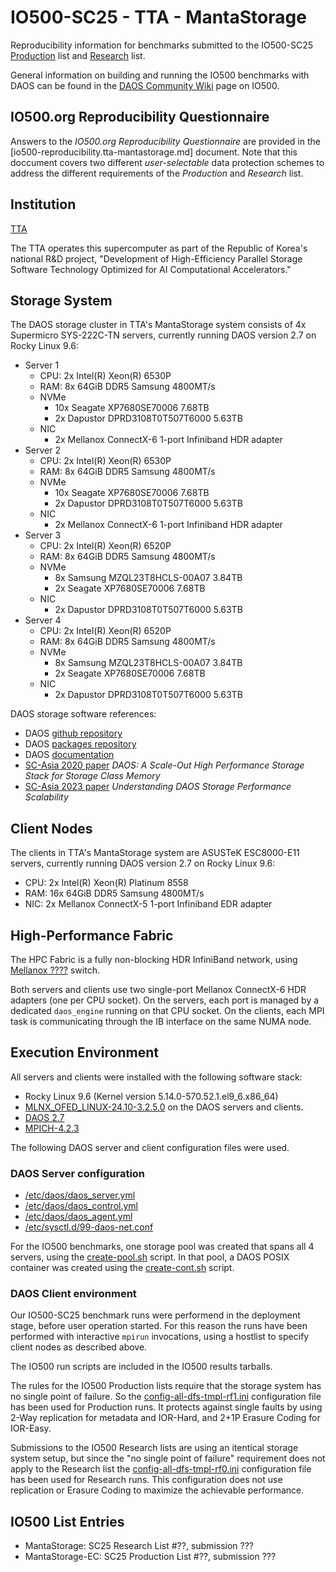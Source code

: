 # IO500-SC25 - TTA - MantaStorage

Reproducibility information for benchmarks submitted to the IO500-SC25
[Production](https://io500.org/list/sc25/production) list and
[Research](https://io500.org/list/sc25/io500) list.

General information on building and running the IO500 benchmarks with DAOS can
be found in the [DAOS Community Wiki](https://daosio.atlassian.net/wiki/spaces/DC/pages/11167301633/IO-500+SC22)
page on IO500.

## IO500.org Reproducibility Questionnaire

Answers to the _IO500.org Reproducibility Questionnaire_ are provided in
the [io500-reproducibility.tta-mantastorage.md] document. Note that this
doccument covers two different _user-selectable_ data protection schemes to
address the different requirements of the _Production_ and _Research_ list.

## Institution

[TTA](https://tta.or.kr)

The TTA operates this supercomputer as part of the Republic of Korea's
national R&D project, "Development of High-Efficiency Parallel Storage
Software Technology Optimized for AI Computational Accelerators."

## Storage System

The DAOS storage cluster in TTA's MantaStorage system consists of 4x
Supermicro SYS-222C-TN servers, currently running DAOS version 2.7 on Rocky
Linux 9.6:

- Server 1
    - CPU: 2x Intel(R) Xeon(R) 6530P
    - RAM: 8x 64GiB DDR5 Samsung 4800MT/s
    - NVMe
        - 10x Seagate XP7680SE70006 7.68TB
        - 2x Dapustor DPRD3108T0T507T6000 5.63TB
    - NIC
        - 2x Mellanox ConnectX-6 1-port Infiniband HDR adapter
- Server 2
    - CPU: 2x Intel(R) Xeon(R) 6530P
    - RAM: 8x 64GiB DDR5 Samsung 4800MT/s
    - NVMe
        - 10x Seagate XP7680SE70006 7.68TB
        - 2x Dapustor DPRD3108T0T507T6000 5.63TB
    - NIC
        - 2x Mellanox ConnectX-6 1-port Infiniband HDR adapter
- Server 3
    - CPU: 2x Intel(R) Xeon(R) 6520P
    - RAM: 8x 64GiB DDR5 Samsung 4800MT/s
    - NVMe
        - 8x Samsung MZQL23T8HCLS-00A07 3.84TB
        - 2x Seagate XP7680SE70006 7.68TB
    - NIC
        - 2x Dapustor DPRD3108T0T507T6000 5.63TB
- Server 4
    - CPU: 2x Intel(R) Xeon(R) 6520P
    - RAM: 8x 64GiB DDR5 Samsung 4800MT/s
    - NVMe
        - 8x Samsung MZQL23T8HCLS-00A07 3.84TB
        - 2x Seagate XP7680SE70006 7.68TB
    - NIC
        - 2x Dapustor DPRD3108T0T507T6000 5.63TB

DAOS storage software references:

* DAOS [github repository](https://github.com/daos-stack/daos)
* DAOS [packages repository](https://packages.daos.io)
* DAOS [documentation](https://docs.daos.io/)
* [SC-Asia 2020 paper](https://doi.org/10.1007/978-3-030-48842-0_3)
  _DAOS: A Scale-Out High Performance Storage Stack for Storage Class Memory_
* [SC-Asia 2023 paper](https://doi.org/10.1145/3581576.3581577)
  _Understanding DAOS Storage Performance Scalability_

## Client Nodes

The clients in TTA's MantaStorage system are ASUSTeK ESC8000-E11 servers,
currently running DAOS version 2.7 on Rocky Linux 9.6:

- CPU: 2x Intel(R) Xeon(R) Platinum 8558
- RAM: 16x 64GiB DDR5 Samsung 4800MT/s
- NIC: 2x Mellanox ConnectX-5 1-port Infiniband EDR adapter

## High-Performance Fabric

The HPC Fabric is a fully non-blocking HDR InfiniBand network, using
[Mellanox ????]() switch.

Both servers and clients use two single-port Mellanox ConnectX-6 HDR adapters
(one per CPU socket). On the servers, each port is managed by a dedicated
`daos_engine` running on that CPU socket. On the clients, each MPI task is
communicating through the IB interface on the same NUMA node.

## Execution Environment

All servers and clients were installed with the following software stack:

- Rocky Linux 9.6 (Kernel version 5.14.0-570.52.1.el9_6.x86_64)
- [MLNX_OFED_LINUX-24.10-3.2.5.0]() on the DAOS servers and clients.
- [DAOS 2.7](https://github.com/daos-stack/daos/tree/69116f40fb3ec07ecd954618540a7d5318e6b5a8)
- [MPICH-4.2.3](https://www.mpich.org/downloads/)

The following DAOS server and client configuration files were used.

### DAOS Server configuration

- [/etc/daos/daos_server.yml](servers/MantaStorage-01/etc/daos/daos_server.yml)
- [/etc/daos/daos_control.yml](servers/MantaStorage-01/etc/daos/daos_control.yml)
- [/etc/daos/daos_agent.yml](servers/MantaStorage-01/etc/daos/daos_agent.yml)
- [/etc/sysctl.d/99-daos-net.conf](servers/MantaStorage-01/etc/sysctl.d/99-daos-net.conf)

For the IO500 benchmarks, one storage pool was created that spans all 4
servers, using the [create-pool.sh](servers/create-pool.sh) script. In that pool, a DAOS POSIX
container was created using the [create-cont.sh](servers/create-cont.sh) script.

### DAOS Client environment

Our IO500-SC25 benchmark runs were performend in the deployment stage, before
user operation started. For this reason the runs have been performed with
interactive `mpirun` invocations, using a hostlist to specify client nodes as
described above.

The IO500 run scripts are included in the IO500 results tarballs.

The rules for the IO500 Production lists require that the storage system has
no single point of failure. So the
[config-all-dfs-tmpl-rf1.ini](config-all-dfs-tmpl-rf1.ini) configuration file
has been used for Production runs. It protects against single faults by using
2-Way replication for metadata and IOR-Hard, and 2+1P Erasure Coding for IOR-Easy.

Submissions to the IO500 Research lists are using an itentical storage system
setup, but since the "no single point of failure" requirement does not apply
to the Research list the
[config-all-dfs-tmpl-rf0.ini](config-all-dfs-tmpl-rf0.ini) configuration file
has been used for Research runs. This configuration does not use replication
or Erasure Coding to maximize the achievable performance.

## IO500 List Entries

- MantaStorage: SC25 Research List #??, submission ???
- MantaStorage-EC: SC25 Production List #??, submission ???
